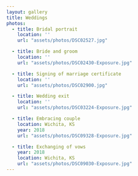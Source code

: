 ```yaml
---
layout: gallery
title: Weddings
photos:
  - title: Bridal portrait
    location: ''
    url: "assets/photos/DSC02527.jpg"

  - title: Bride and groom
    location: ''
    url: "assets/photos/DSC02430-Exposure.jpg"

  - title: Signing of marriage certificate
    location: ''
    url: "assets/photos/DSC02900.jpg"

  - title: Wedding exit
    location: ''
    url: "assets/photos/DSC03224-Exposure.jpg"

  - title: Embracing couple
    location: Wichita, KS
    year: 2018
    url: "assets/photos/DSC09328-Exposure.jpg"

  - title: Exchanging of vows
    year: 2018
    location: Wichita, KS
    url: "assets/photos/DSC09030-Exposure.jpg"
---
```

